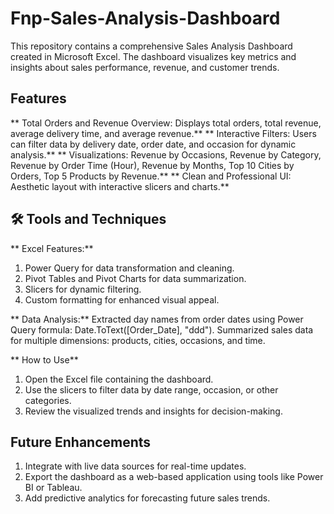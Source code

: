 # Fnp-Sales-Analysis-Dashboard


This repository contains a comprehensive Sales Analysis Dashboard created in Microsoft Excel. The dashboard visualizes key metrics and insights about sales performance, revenue, and customer trends.<br/>

## Features

** Total Orders and Revenue Overview: Displays total orders, total revenue, average delivery time, and average revenue.**
** Interactive Filters: Users can filter data by delivery date, order date, and occasion for dynamic analysis.**
** Visualizations: Revenue by Occasions, Revenue by Category, Revenue by Order Time (Hour), Revenue by Months, Top 10 Cities by Orders, Top 5 Products by Revenue.**
** Clean and Professional UI: Aesthetic layout with interactive slicers and charts.**

## 🛠 Tools and Techniques

** Excel Features:**
1. Power Query for data transformation and cleaning.
2. Pivot Tables and Pivot Charts for data summarization.
3. Slicers for dynamic filtering.
4. Custom formatting for enhanced visual appeal.<br/>
   
** Data Analysis:**
Extracted day names from order dates using Power Query formula: Date.ToText([Order_Date], "ddd").
Summarized sales data for multiple dimensions: products, cities, occasions, and time.


** How to Use**

1. Open the Excel file containing the dashboard.
2. Use the slicers to filter data by date range, occasion, or other categories.
3. Review the visualized trends and insights for decision-making.


## Future Enhancements

1. Integrate with live data sources for real-time updates.
2. Export the dashboard as a web-based application using tools like Power BI or Tableau.
3. Add predictive analytics for forecasting future sales trends.
